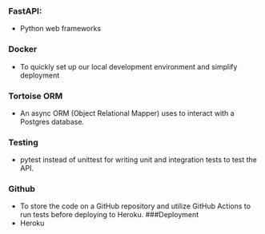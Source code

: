 ### FastAPI:  
- Python web frameworks
### Docker  
- To quickly set up our local development environment and simplify deployment
### Tortoise ORM  
- An async ORM (Object Relational Mapper) uses to interact with a Postgres database.
### Testing  
- pytest instead of unittest for writing unit and integration tests to test the API.
### Github  
- To store the code on a GitHub repository and utilize GitHub Actions to run tests before deploying to Heroku.
###Deployment
- Heroku

